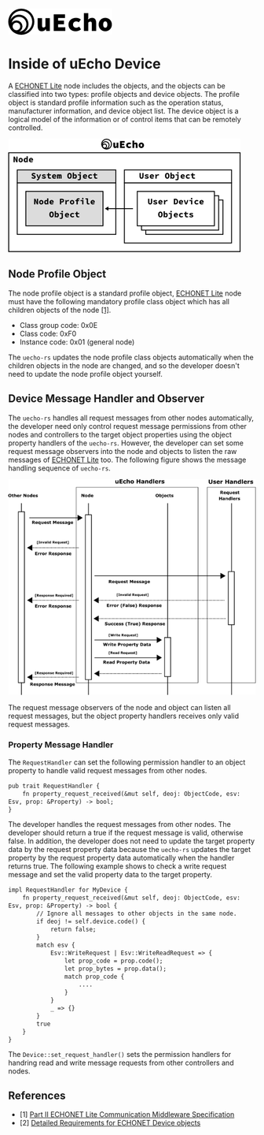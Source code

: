 ![logo](img/logo.png)

# Inside of uEcho Device

A [ECHONET Lite][enet] node includes the objects, and the objects can be classified into two types: profile objects and device objects. The profile object is standard profile information such as the operation status, manufacturer information, and device object list. The device object is a logical model of the information or of control items that can be remotely controlled. 

![Device Objects](img/device_objects.png)

## Node Profile Object

The node profile object is a standard profile object, [ECHONET Lite][enet] node must have the following mandatory profile class object which has all children objects of the node [\[1\]][enet-spec].

- Class group code: 0x0E
- Class code: 0xF0
- Instance code: 0x01 (general node)

The `uecho-rs` updates the node profile class objects automatically when the children objects in the node are changed, and so the developer doesn't need to update the node profile object yourself.

## Device Message Handler and Observer

The `uecho-rs` handles all request messages from other nodes automatically, the developer need only control request message permissions from other nodes and controllers to the target object properties using the object property handlers of the `uecho-rs`. However, the developer can set some request message observers into the node and objects to listen the raw messages of [ECHONET Lite][enet] too. The following figure shows the message handling sequence of `uecho-rs`.

![Node Observers](img/node_msg_handler.png)

The request message observers of the node and object can listen all request messages, but the object property handlers receives only valid request messages.

### Property Message Handler

The `RequestHandler` can set the following permission handler to an object property to handle valid request messages from other nodes. 

```
pub trait RequestHandler {
    fn property_request_received(&mut self, deoj: ObjectCode, esv: Esv, prop: &Property) -> bool;
}
```

The developer handles the request messages from other nodes. The developer should return a true if the request message is valid, otherwise false. In addition, the developer does not need to update the target property data by the request property data because the `uecho-rs` updates the target property by the request property data automatically when the handler returns true. The following example shows to check a write request message and set the valid property data to the target property.

```
impl RequestHandler for MyDevice {
    fn property_request_received(&mut self, deoj: ObjectCode, esv: Esv, prop: &Property) -> bool {
        // Ignore all messages to other objects in the same node.
        if deoj != self.device.code() {
            return false;
        }
        match esv {
            Esv::WriteRequest | Esv::WriteReadRequest => {
                let prop_code = prop.code();
                let prop_bytes = prop.data();
                match prop_code {
                    ....
                }
            }
            _ => {}
        }
        true
    }
}
```

The `Device::set_request_handler()` sets the permission handlers for handring read and write message requests from other controllers and nodes.

## References

- \[1\] [Part II ECHONET Lite Communication Middleware Specification][enet-spec]
- \[2\] [Detailed Requirements for ECHONET Device objects][enet-spec]

[enet]:http://echonet.jp/english/
[enet-spec]:http://www.echonet.gr.jp/english/spec/index.htm

